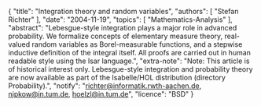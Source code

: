 {
    "title": "Integration theory and random variables",
    "authors": [
        "Stefan Richter"
    ],
    "date": "2004-11-19",
    "topics": [
        "Mathematics-Analysis"
    ],
    "abstract": "Lebesgue-style integration plays a major role in advanced probability. We formalize concepts of elementary measure theory, real-valued random variables as Borel-measurable functions, and a stepwise inductive definition of the integral itself. All proofs are carried out in human readable style using the Isar language.",
    "extra-note": "Note: This article is of historical interest only. Lebesgue-style integration and probability theory are now available as part of the Isabelle/HOL distribution (directory Probability).",
    "notify": "richter@informatik.rwth-aachen.de, nipkow@in.tum.de, hoelzl@in.tum.de",
    "licence": "BSD"
}